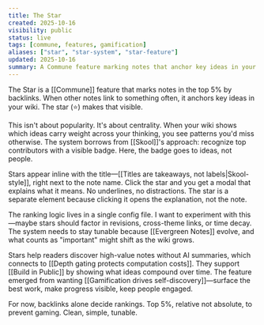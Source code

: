 ```yaml
---
title: The Star
created: 2025-10-16
visibility: public
status: live
tags: [commune, features, gamification]
aliases: ["star", "star-system", "star-feature"]
updated: 2025-10-16
summary: A Commune feature marking notes that anchor key ideas in your wiki—top 5% by backlinks, inspired by Skool's approach to recognizing contributors.
---
```


The Star is a [[Commune]] feature that marks notes in the top 5% by backlinks. When other notes link to something often, it anchors key ideas in your wiki. The star (⭐) makes that visible.

This isn't about popularity. It's about centrality. When your wiki shows which ideas carry weight across your thinking, you see patterns you'd miss otherwise. The system borrows from [[Skool]]'s approach: recognize top contributors with a visible badge. Here, the badge goes to ideas, not people.

Stars appear inline with the title—[[Titles are takeaways, not labels|Skool-style]], right next to the note name. Click the star and you get a modal that explains what it means. No underlines, no distractions. The star is a separate element because clicking it opens the explanation, not the note.

The ranking logic lives in a single config file. I want to experiment with this—maybe stars should factor in revisions, cross-theme links, or time decay. The system needs to stay tunable because [[Evergreen Notes]] evolve, and what counts as "important" might shift as the wiki grows.

Stars help readers discover high-value notes without AI summaries, which connects to [[Depth gating protects computation costs]]. They support [[Build in Public]] by showing what ideas compound over time. The feature emerged from wanting [[Gamification drives self-discovery]]—surface the best work, make progress visible, keep people engaged.

For now, backlinks alone decide rankings. Top 5%, relative not absolute, to prevent gaming. Clean, simple, tunable.
